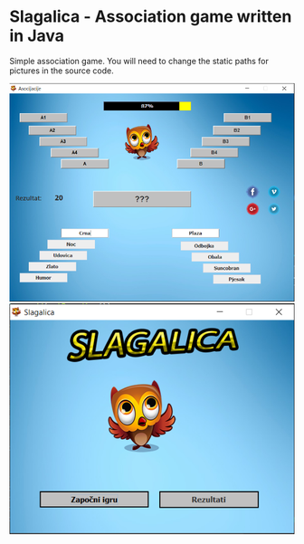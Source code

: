 # Slagalica - Association game written in Java

Simple association game.
You will need to change the static paths for pictures in the source code.


![Image description](https://github.com/eleftheria15/slagalica_game/blob/master/slagalica/game.PNG)
![Image description](https://github.com/eleftheria15/slagalica_game/blob/master/slagalica/start.PNG)
